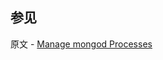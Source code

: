## 参见

原文 - [Manage mongod Processes]( https://docs.mongodb.com/manual/tutorial/manage-mongodb-processes/ )

